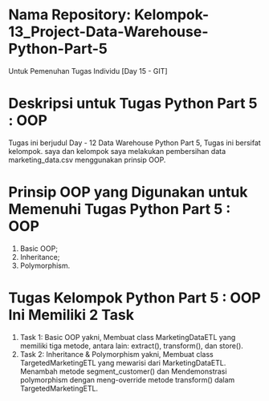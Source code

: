 # Nama Repository: Kelompok-13_Project-Data-Warehouse-Python-Part-5
Untuk Pemenuhan Tugas Individu [Day 15 - GIT]

# Deskripsi untuk Tugas Python Part 5 : OOP
Tugas ini berjudul Day - 12 Data Warehouse Python Part 5, Tugas ini bersifat kelompok. saya dan kelompok saya melakukan pembersihan data marketing_data.csv menggunakan prinsip OOP. 

# Prinsip OOP yang Digunakan untuk Memenuhi Tugas Python Part 5 : OOP
1. Basic OOP;
2. Inheritance;
3. Polymorphism.
   
# Tugas Kelompok Python Part 5 : OOP Ini Memiliki 2 Task
1. Task 1: Basic OOP yakni, Membuat class MarketingDataETL yang memiliki tiga metode, antara lain: extract(), transform(), dan store().
2. Task 2: Inheritance & Polymorphism yakni, Membuat class TargetedMarketingETL yang mewarisi dari MarketingDataETL. Menambah metode segment_customer() dan Mendemonstrasi polymorphism dengan meng-override metode transform() dalam TargetedMarketingETL.
